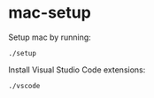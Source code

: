 # mac-setup

Setup mac by running:
```
./setup
```
Install Visual Studio Code extensions:
```
./vscode
```
